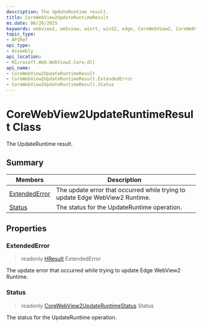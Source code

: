 ```yaml
---
description: The UpdateRuntime result.
title: CoreWebView2UpdateRuntimeResult
ms.date: 06/26/2025
keywords: webview2, webview, winrt, win32, edge, CoreWebView2, CoreWebView2Controller, browser control, edge html, CoreWebView2UpdateRuntimeResult
topic_type:
- APIRef
api_type:
- Assembly
api_location:
- Microsoft.Web.WebView2.Core.dll
api_name:
- CoreWebView2UpdateRuntimeResult
- CoreWebView2UpdateRuntimeResult.ExtendedError
- CoreWebView2UpdateRuntimeResult.Status
---
```


# CoreWebView2UpdateRuntimeResult Class



The UpdateRuntime result.

## Summary

Members|Description
--|--
[ExtendedError](#extendederror) | The update error that occurred while trying to update Edge WebView2 Runtime.
[Status](#status) | The status for the UpdateRuntime operation.

## Properties

### ExtendedError

> readonly  [HResult](/uwp/api/Windows.Foundation.HResult) ExtendedError

The update error that occurred while trying to update Edge WebView2 Runtime.

### Status

> readonly  [CoreWebView2UpdateRuntimeStatus](corewebview2updateruntimestatus.md) Status

The status for the UpdateRuntime operation.





